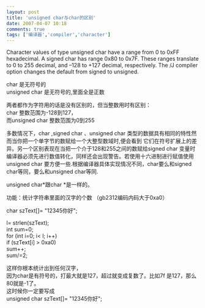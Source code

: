 ```yaml
---
layout: post
title: 'unsigned char与char的区别'
date: 2007-04-07 10:18
comments: true
tags: ['编译器','compiler','character']
---
```


Character values of type unsigned char have a range from 0 to 0xFF
hexadecimal. A signed char has range 0x80 to 0x7F. These ranges translate to 0
to 255 decimal, and –128 to +127 decimal, respectively. The /J compiler option
changes the default from signed to unsigned.  
  
char 是无符号的  
unsigned char 是无符号的,里面全是正数  
  
两者都作为字符用的话是没有区别的，但当整数用时有区别：  
char 整数范围为-128到127，  
而unsigned char 整数范围为0到255  
  
多数情况下，char ,signed char 、unsigned char 类型的数据具有相同的特性然而当你把一个单字节的数赋给一个大整型数域时,便会看到
它们在符号扩展上的差异。另一个区别表现在当把一个介于128和255之间的数赋给signed char
变量时编译器必须先进行数值转化，同样还会出现警告。若使用十六进制进行赋值使用unsigned char
要方便一些.根据编译器具体实现情况不同，char要么和signed char等同，要么和unsigned char等同.  
  
unsigned char*跟char *是一样的。  
  
功能：统计字符串里面的汉字的个数 （gb2312编码内码大于0xa0）  
  
char szText[]= "12345你好";  
  
l= strlen(szText);  
int sum=0;  
for (int i=0; i< l; i++)  
if (szText[i] > 0xa0)  
sum++;  
sum/=2;  
  
这样你根本统计出到任何汉字，  
因为char是有符号的，打最大就是127，超过就变成复数了。比如7f 是127，那么80就是-1了。  
这时候你一定要写成  
unsigned char szText[]= "12345你好";

